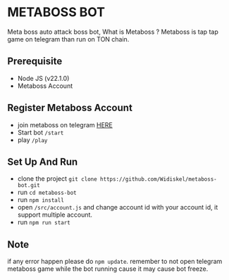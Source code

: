 # METABOSS BOT

Meta boss auto attack boss bot, What is Metaboss ? Metaboss is tap tap game on telegram than run on TON chain.

## Prerequisite

- Node JS (v22.1.0)
- Metaboss Account

## Register Metaboss Account

- join metaboss on telegram [HERE](https://t.me/metaboss_2024_bot?start=ref_5703822759)
- Start bot `/start`
- play `/play`

## Set Up And Run

- clone the project `git clone https://github.com/Widiskel/metaboss-bot.git`
- run `cd metaboss-bot`
- run `npm install`
- open `/src/account.js` and change account id with your account id, it support multiple account.
- run `npm run start`

## Note

if any error happen please do `npm update`.
remember to not open telegram metaboss game while the bot running cause it may cause bot freeze.
